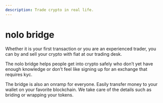```yaml
---
description: Trade crypto in real life.
---
```


# nolo bridge

Whether it is your first transaction or you are an experienced trader, you can by and sell your crypto with fiat at our trading desk.

The nolo bridge helps people get into crypto safely who don’t yet have enough knowledge or don’t feel like signing up for an exchange that requires kyc.

The bridge is also an onramp for everyone. Easily transfer money to your wallet on your favorite blockchain. We take care of the details such as briding or wrapping your tokens.&#x20;
